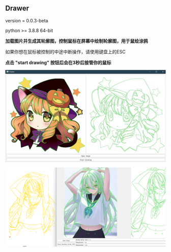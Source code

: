 ## Drawer

version = 0.0.3-beta

python >= 3.8.8 64-bit

**加载图片并生成其轮廓图，控制鼠标在屏幕中绘制轮廓图，用于鼠绘涂鸦**

如果你想在鼠标被控制的中途中断操作，请使用键盘上的ESC

**点击 "start drawing" 按钮后会在3秒后接管你的鼠标**

![example](./docs/example.png)

![result](./docs/example2.png)